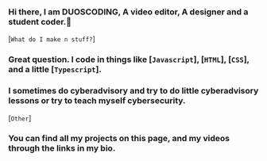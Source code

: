 ### Hi there, I am DUOSCODING, A video editor, A designer and a student coder.👋 <img src="https://komarev.com/ghpvc/?username=DUOSCODING" alt="" align="center" />

 [`What do I make n stuff?`]
 ### Great question. I code in things like [`Javascript`], [`HTML`], [`CSS`], and a little [`Typescript`].
 ### I sometimes do cyberadvisory and try to do little cyberadvisory lessons or try to teach myself cybersecurity.
 
 [`Other`]
 ### You can find all my projects on this page, and my videos through the links in my bio.
 
